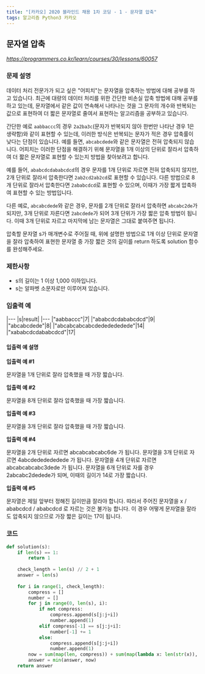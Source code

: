 ```yaml
---
title: "[카카오] 2020 블라인드 채용 1차 코딩 - 1 - 문자열 압축"
tags: 알고리즘 Python3 카카오
---
```


## 문자열 압축

*<https://programmers.co.kr/learn/courses/30/lessons/60057>*

### 문제 설명

데이터 처리 전문가가 되고 싶은 "어피치"는 문자열을 압축하는 방법에 대해 공부를 하고 있습니다. 최근에 대량의 데이터 처리를 위한 간단한 비손실 압축 방법에 대해 공부를 하고 있는데, 문자열에서 같은 값이 연속해서 나타나는 것을 그 문자의 개수와 반복되는 값으로 표현하여 더 짧은 문자열로 줄여서 표현하는 알고리즘을 공부하고 있습니다.

간단한 예로 `aabbaccc`의 경우 `2a2ba3c`(문자가 반복되지 않아 한번만 나타난 경우 1은 생략함)와 같이 표현할 수 있는데, 이러한 방식은 반복되는 문자가 적은 경우 압축률이 낮다는 단점이 있습니다. 예를 들면, `abcabcdede`와 같은 문자열은 전혀 압축되지 않습니다. 어피치는 이러한 단점을 해결하기 위해 문자열을 1개 이상의 단위로 잘라서 압축하여 더 짧은 문자열로 표현할 수 있는지 방법을 찾아보려고 합니다.

예를 들어, `ababcdcdababcdcd`의 경우 문자를 1개 단위로 자르면 전혀 압축되지 않지만, 2개 단위로 잘라서 압축한다면 `2ab2cd2ab2cd`로 표현할 수 있습니다. 다른 방법으로 8개 단위로 잘라서 압축한다면 `2ababcdcd`로 표현할 수 있으며, 이때가 가장 짧게 압축하여 표현할 수 있는 방법입니다.

다른 예로, `abcabcdede`와 같은 경우, 문자를 2개 단위로 잘라서 압축하면 `abcabc2de`가 되지만, 3개 단위로 자른다면 `2abcdede`가 되어 3개 단위가 가장 짧은 압축 방법이 됩니다. 이때 3개 단위로 자르고 마지막에 남는 문자열은 그대로 붙여주면 됩니다.

압축할 문자열 s가 매개변수로 주어질 때, 위에 설명한 방법으로 1개 이상 단위로 문자열을 잘라 압축하여 표현한 문자열 중 가장 짧은 것의 길이를 return 하도록 solution 함수를 완성해주세요.

### 제한사항

* s의 길이는 1 이상 1,000 이하입니다.
* s는 알파벳 소문자로만 이루어져 있습니다.

### 입출력 예

|---
|s|result|
|---
|"aabbaccc"|7|
|"ababcdcdababcdcd"|9|
|"abcabcdede"|8|
|"abcabcabcabcdededededede"|14|
|"xababcdcdababcdcd"|17|

#### 입출력 예 설명

**입출력 예 #1**

문자열을 1개 단위로 잘라 압축했을 때 가장 짧습니다.

**입출력 예 #2**

문자열을 8개 단위로 잘라 압축했을 때 가장 짧습니다.

**입출력 예 #3**

문자열을 3개 단위로 잘라 압축했을 때 가장 짧습니다.

**입출력 예 #4**

문자열을 2개 단위로 자르면 abcabcabcabc6de 가 됩니다.
문자열을 3개 단위로 자르면 4abcdededededede 가 됩니다.
문자열을 4개 단위로 자르면 abcabcabcabc3dede 가 됩니다.
문자열을 6개 단위로 자를 경우 2abcabc2dedede가 되며, 이때의 길이가 14로 가장 짧습니다.

**입출력 예 #5**

문자열은 제일 앞부터 정해진 길이만큼 잘라야 합니다.
따라서 주어진 문자열을 x / ababcdcd / ababcdcd 로 자르는 것은 불가능 합니다.
이 경우 어떻게 문자열을 잘라도 압축되지 않으므로 가장 짧은 길이는 17이 됩니다.

### 코드

``` python
def solution(s):
    if len(s) == 1:
        return 1
    
    check_length = len(s) // 2 + 1
    answer = len(s)
    
    for i in range(1, check_length):
        compress = []
        number = []
        for j in range(0, len(s), i):
            if not compress:
                compress.append(s[j:j+i])
                number.append(1)
            elif compress[-1] == s[j:j+i]:
                number[-1] += 1
            else:
                compress.append(s[j:j+i])
                number.append(1)
        now = sum(map(len, compress)) + sum(map(lambda x: len(str(x)), list(filter(lambda x: x > 1, number))))
        answer = min(answer, now)
    return answer
```